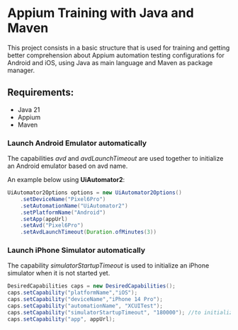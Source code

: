 # Appium Training with Java and Maven

This project consists in a basic structure that is used for training and getting better comprehension about Appium automation testing configurations for Android and iOS, using Java as main language and Maven as package manager.

## Requirements:
- Java 21
- Appium
- Maven

### Launch Android Emulator automatically

The capabilities _avd_ and _avdLaunchTimeout_ are used together to initialize an Android emulator based on avd name.

An example below using **UiAutomator2**:
```java
UiAutomator2Options options = new UiAutomator2Options()
    .setDeviceName("Pixel6Pro")
    .setAutomationName("UiAutomator2")
    .setPlatformName("Android")
    .setApp(appUrl)
    .setAvd("Pixel6Pro")
    .setAvdLaunchTimeout(Duration.ofMinutes(3))
```

### Launch iPhone Simulator automatically

The capability _simulatorStartupTimeout_ is used to initialize an iPhone simulator when it is not started yet.

```java
DesiredCapabilities caps = new DesiredCapabilities();
caps.setCapability("platformName","iOS");
caps.setCapability("deviceName","iPhone 14 Pro");
caps.setCapability("automationName", "XCUITest");
caps.setCapability("simulatorStartupTimeout", "180000"); //to initialize a simulator
caps.setCapability("app", appUrl);
```